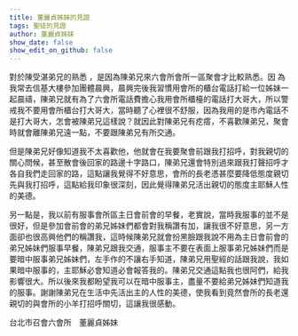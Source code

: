 ```yaml
---
title: 董麗貞姊妹的見證
tags: 聖徒的見證
author: 董麗貞姊妹
show_date: false
show_edit_on_github: false
---
```


對於陳受湛弟兄的熟悉 ，是因為陳弟兄來六會所會所一區聚會才比較熟悉。因 為我常去信基大樓參加團體晨興，晨興完後我習慣用會所的櫃台電話打給一位姊妹一起晨禱，陳弟兄就有為了六會所電話費擔心我用會所櫃檯的電話打大哥大，所以警戒我不要用會所櫃台打大哥大，當時聽了心裡很不舒服，因為我用的是市內電話不是打大哥大，怎會被陳弟兄這樣說？就因此對陳弟兄有疙瘩，不喜歡陳弟兄，聚會時就會離陳弟兄遠一點，不要跟陳弟兄有所交通。

但是陳弟兄好像知道我不太喜歡他，他就會在我要聚會前跟我打招呼，對我親切的關心問候，甚至散會後回家的路邊十字路口，陳弟兄還會特別過來跟我打聲招呼才各自我們走回家的路，這點讓我覺得不好意思，會所的長老憑甚麼要降低態度親切先與我打招呼，這點給我印象很深刻，因此覺得陳弟兄活出親切的態度主耶穌人性的美德。

另一點是，我以前有服事會所區主日會前會的早餐，老實說，當時我服事的並不是很好，但是參加會前會的弟兄姊妹們都會對我稱讚有加，讓我很不好意思，另一方面卻也很高興他們的稱讚我，這時候陳弟兄就會扮黑臉跟我說不用為主日會前會的弟兄姊妹們服事早餐，陳弟兄跟我交通，服事主不要在表面上服事弟兄姊妹們而是要暗中服事弟兄姊妹們，左手作的不讓右手知道，陳弟兄用聖經的話跟我說，我如果暗中服事的，主耶穌必會知道必會報答我的。陳弟兄交通這點我也很阿們，給我影響很大。所以後來我都盼望我可以在暗中服事主，盡量不要給弟兄姊妹們知道我的服事。謝謝陳弟兄在生活中先活出主的人性的美德，使我看到竟然會所的長老還親切的與會所的小羊打招呼關切，這讓我很感動。

台北市召會六會所　董麗貞姊妹


